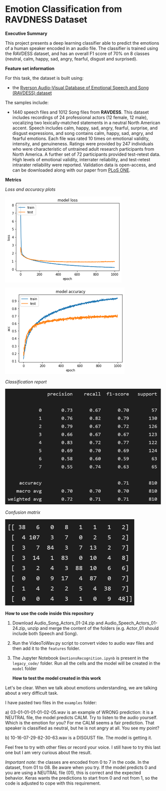 # Emotion Classification from RAVDNESS Dataset

**Executive Summary**

This project presents a deep learning classifier able to predict the emotions of a human speaker encoded in an audio file. The classifier is trained using the RAVDESS dataset, and has an overall F1 score of 70% on 8 classes (neutral, calm, happy, sad, angry, fearful, disgust and surprised).

**Feature set information**

For this task, the dataset is built using:

- the [Ryerson Audio-Visual Database of Emotional Speech and Song (RAVDESS) dataset](https://zenodo.org/record/1188976#.XsAXemgzaUk)

The samples include:

- 1440 speech files and 1012 Song files from **RAVDESS**. This dataset includes recordings of 24 professional actors (12 female, 12 male), vocalizing two lexically-matched statements in a neutral North American accent. Speech includes calm, happy, sad, angry, fearful, surprise, and disgust expressions, and song contains calm, happy, sad, angry, and fearful emotions. Each file was rated 10 times on emotional validity, intensity, and genuineness. Ratings were provided by 247 individuals who were characteristic of untrained adult research participants from North America. A further set of 72 participants provided test-retest data. High levels of emotional validity, interrater reliability, and test-retest intrarater reliability were reported. Validation data is open-access, and can be downloaded along with our paper from [PLoS ONE](https://journals.plos.org/plosone/article?id=10.1371/journal.pone.0196391).

**Metrics**

_Loss and accuracy plots_

![Link to loss](https://github.com/Nishaant-Rastogi/Emotions_Recognition/blob/main/media/model_loss.png)

![Link to accuracy](https://github.com/Nishaant-Rastogi/Emotions_Recognition/blob/main/media/model_accuracy.png)

_Classification report_

![Link do classification report](https://github.com/Nishaant-Rastogi/Emotions_Recognition/blob/main/media/classification_report.png)

_Confusion matrix_

![Link do classification report](https://github.com/Nishaant-Rastogi/Emotions_Recognition/blob/main/media/confusion_matrix.png)

**How to use the code inside this repository**

1.  Download Audio_Song_Actors_01-24.zip and Audio_Speech_Actors_01-24.zip, unzip and merge the content of the folders (e.g. Actor_01 should include both Speech and Song).

2.  Run the VideoToWav.py script to convert video to audio wav files and then add it to the `features` folder.

3.  The Jupyter Notebook `EmotionsRecognition.ipynb` is present in the `legacy_code/` folder. Run all the cells and the model will be created in the `model` folder

    **How to test the model created in this work**

Let's be clear. When we talk about emotions understanding, we are talking about a very difficult task.

I have pasted two files in the `examples` folder:

a) 03-01-01-01-01-02-05.wav is an example of WRONG prediction: it is a NEUTRAL file, the model predicts CALM. Try to listen to the audio yourself. Which is the emotion for you? For me CALM seems a fair prediction. That speaker is classified as neutral, but he is not angry at all. You see my point?

b) 10-16-07-29-82-30-63.wav is a DISGUST file. The model is getting it.

Feel free to try with other files or record your voice. I still have to try this last one but I am very curious about the result.

_Important note_: the classes are encoded from 0 to 7 in the code. In the dataset, from 01 to 08. Be aware when you try. If the model predicts 0 and you are using a NEUTRAL file (01), this is correct and the expected behavior. Keras wants the predictions to start from 0 and not from 1, so the code is adjusted to cope with this requirement.
